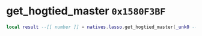 # get_hogtied_master `0x1580F3BF`

```lua
local result --[[ number ]] = natives.lasso.get_hogtied_master(_unk0 --[[ number ]])
```